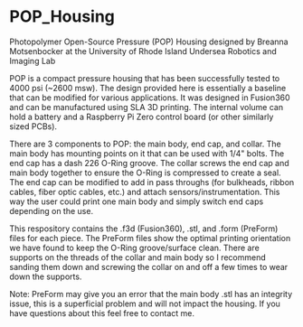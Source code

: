 # POP_Housing

Photopolymer Open-Source Pressure (POP) Housing
designed by Breanna Motsenbocker at the University of Rhode Island
Undersea Robotics and Imaging Lab

POP is a compact pressure housing that has been successfully tested to 4000 psi
(~2600 msw). The design provided here is essentially a baseline that can be modified for various
applications. It was designed in Fusion360 and can be manufactured using SLA 
3D printing. The internal volume can hold a battery
and a Raspberry Pi Zero control board (or other similarly sized PCBs).

There are 3 components to POP: the main body, end cap, and collar. The main
body has mounting points on it that can be used with 1/4" bolts. The
end cap has a dash 226 O-Ring groove. The collar screws the end cap and main body
together to ensure the O-Ring is compressed to create a seal. The end cap
can be modified to add in pass throughs (for bulkheads, ribbon cables, fiber
optic cables, etc.) and attach sensors/instrumentation. This way the user could print one
main body and simply switch end caps depending on the use. 

This respository contains the .f3d (Fusion360), .stl, and .form (PreForm) files for each piece. 
The PreForm files show the optimal printing orientation we have found
to keep the O-Ring groove/surface clean. There are supports on the threads of the 
collar and main body so I recommend sanding them down and screwing the collar on and
off a few times to wear down the supports.

Note: PreForm may give you an error that the main body .stl has an integrity issue,
this is a superficial problem and will not impact the housing. If you have questions
about this feel free to contact me.

